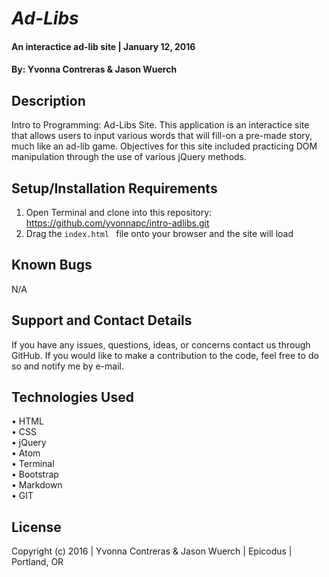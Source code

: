 # _Ad-Libs_

#### An interactice ad-lib site   | January 12, 2016

#### By: Yvonna Contreras & Jason Wuerch

## Description

Intro to Programming: Ad-Libs Site. This application is an interactice site that allows users to input various words that will fill-on a pre-made story, much like an ad-lib game. Objectives for this site included practicing DOM manipulation through the use of various jQuery methods.

## Setup/Installation Requirements

1. Open Terminal and clone into this repository: https://github.com/yvonnapc/intro-adlibs.git
2. Drag the ```index.html ``` file onto your browser and the site will load

## Known Bugs

N/A

## Support and Contact Details

If you have any issues, questions, ideas, or concerns contact us through GitHub. If you would like to make a contribution to the code, feel free to do so and notify me by e-mail.

## Technologies Used

• HTML<br>
• CSS<br>
• jQuery<br>
• Atom<br>
• Terminal<br>
• Bootstrap<br>
• Markdown<br>
• GIT<br>

## License

Copyright (c) 2016  |  Yvonna Contreras & Jason Wuerch  |  Epicodus  |  Portland, OR
